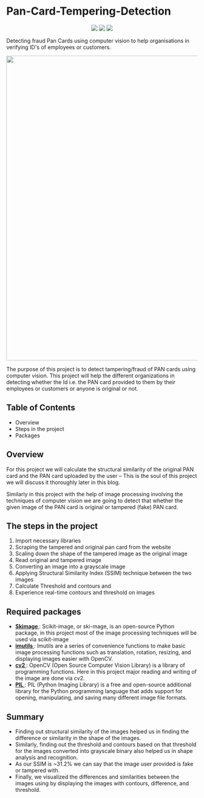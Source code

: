 # Pan-Card-Tempering-Detection

<p align="center">
  <img src="https://img.shields.io/badge/Machine%20Learning-brightgreen" />
  <img src="https://img.shields.io/badge/PYTHON%20-blue" />
  <img src="https://img.shields.io/badge/Computer%20%20Vision-brightgreen" />
</p>


Detecting fraud Pan Cards using computer vision to help organisations in verifying ID's of employees or customers.


<p align="center">
<img src="https://www.nec.com/en/global/solutions/biometrics/img/face/face_header_sd.jpg" width="800px">
</p>
 


The purpose of this project is to detect tampering/fraud of PAN cards using computer vision. This project will help the different organizations in detecting whether the Id i.e. the PAN card provided to them by their employees or customers or anyone is original or not.
## Table of Contents
- Overview
- Steps in the project
- Packages


## Overview
For this project we will calculate the structural similarity of the original PAN card and the PAN card uploaded by the user – This is the soul of this project we will discuss it thoroughly later in this blog.

Similarly in this project with the help of image processing involving the techniques of computer vision we are going to detect that whether the given image of the PAN card is original or tampered (fake) PAN card.

## The steps in the project 
1. Import necessary libraries
2. Scraping the tampered and original pan card from the website
3. Scaling down the shape of the tampered image as the original image
4. Read original and tampered image
5. Converting an image into a grayscale image
6. Applying Structural Similarity Index (SSIM) technique between the two images
7. Calculate Threshold and contours and
8. Experience real-time contours and threshold on images


## Required packages

* <a href="https://scikit-image.org/docs/dev/api/skimage.html#:~:text=scikit%2Dimage%20(a.k.a.%20skimage%20),image%20processing%20and%20computer%20vision."> <b>Skimage </b> </a> : Scikit-image, or ski-mage, is an open-source Python package, in this project most of the image processing techniques will be used via scikit-image
* <a href= "https://github.com/PyImageSearch/imutils#:~:text=imutils-,A%20series%20of%20convenience%20functions%20to%20make%20basic%20image%20processing,Python%202.7%20and%20Python%203.">  <b>imutils </b> </a> : Imutils are a series of convenience functions to make basic image processing functions such as translation, rotation, resizing, and displaying images easier with OpenCV.
* <a href="https://pypi.org/project/opencv-python/"> <b>cv2 </b> </a> : OpenCV (Open Source Computer Vision Library) is a library of programming functions. Here in this project major reading and writing of the image are done via cv2.
* <a href="https://en.wikipedia.org/wiki/Python_Imaging_Library"> <b>PIL </b> </a> : PIL (Python Imaging Library) is a free and open-source additional library for the Python programming language that adds support for opening, manipulating, and saving many different image file formats.







## Summary
- Finding out structural similarity of the images helped us in finding the difference or similarity in the shape of the images.
- Similarly, finding out the threshold and contours based on that threshold for the images converted into grayscale binary also helped us in shape analysis and recognition.
- As our SSIM is ~31.2% we can say that the image user provided is fake or tampered with.
- Finally, we visualized the differences and similarities between the images using by displaying the images with contours, difference, and threshold.
